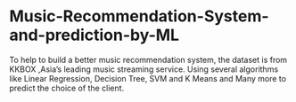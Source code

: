 # Music-Recommendation-System-and-prediction-by-ML
To help to build a better music recommendation system, the dataset is from KKBOX ,Asia’s leading music streaming service. Using several algorithms like Linear Regression, Decision Tree,  SVM and K Means and Many more  to predict the choice of the client. 	
